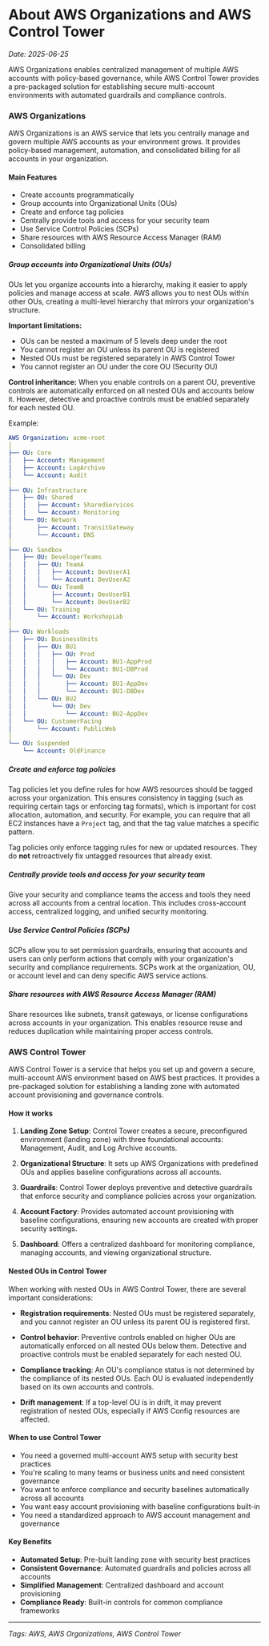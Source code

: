 # About AWS Organizations and AWS Control Tower

*Date: 2025-06-25*

AWS Organizations enables centralized management of multiple AWS accounts with policy-based governance, while AWS Control Tower provides a pre-packaged solution for establishing secure multi-account environments with automated guardrails and compliance controls.

### AWS Organizations

AWS Organizations is an AWS service that lets you centrally manage and govern multiple AWS accounts as your environment grows. It provides policy-based management, automation, and consolidated billing for all accounts in your organization.

#### Main Features
- Create accounts programmatically
- Group accounts into Organizational Units (OUs)
- Create and enforce tag policies
- Centrally provide tools and access for your security team
- Use Service Control Policies (SCPs)
- Share resources with AWS Resource Access Manager (RAM)
- Consolidated billing

##### Group accounts into Organizational Units (OUs)
OUs let you organize accounts into a hierarchy, making it easier to apply policies and manage access at scale. AWS allows you to nest OUs within other OUs, creating a multi-level hierarchy that mirrors your organization's structure.

**Important limitations:**
- OUs can be nested a maximum of 5 levels deep under the root
- You cannot register an OU unless its parent OU is registered
- Nested OUs must be registered separately in AWS Control Tower
- You cannot register an OU under the core OU (Security OU)

**Control inheritance:** When you enable controls on a parent OU, preventive controls are automatically enforced on all nested OUs and accounts below it. However, detective and proactive controls must be enabled separately for each nested OU.

Example:
```yaml
AWS Organization: acme-root
│
├── OU: Core
│   ├── Account: Management
│   ├── Account: LogArchive
│   └── Account: Audit
│
├── OU: Infrastructure
│   ├── OU: Shared
│   │   ├── Account: SharedServices
│   │   └── Account: Monitoring
│   └── OU: Network
│       ├── Account: TransitGateway
│       └── Account: DNS
│
├── OU: Sandbox
│   ├── OU: DeveloperTeams
│   │   ├── OU: TeamA
│   │   │   ├── Account: DevUserA1
│   │   │   └── Account: DevUserA2
│   │   └── OU: TeamB
│   │       ├── Account: DevUserB1
│   │       └── Account: DevUserB2
│   └── OU: Training
│       └── Account: WorkshopLab
│
├── OU: Workloads
│   ├── OU: BusinessUnits
│   │   ├── OU: BU1
│   │   │   ├── OU: Prod
│   │   │   │   ├── Account: BU1-AppProd
│   │   │   │   └── Account: BU1-DBProd
│   │   │   └── OU: Dev
│   │   │       ├── Account: BU1-AppDev
│   │   │       └── Account: BU1-DBDev
│   │   └── OU: BU2
│   │       └── OU: Dev
│   │           └── Account: BU2-AppDev
│   └── OU: CustomerFacing
│       └── Account: PublicWeb
│
└── OU: Suspended
    └── Account: OldFinance

```

##### Create and enforce tag policies
Tag policies let you define rules for how AWS resources should be tagged across your organization. This ensures consistency in tagging (such as requiring certain tags or enforcing tag formats), which is important for cost allocation, automation, and security. For example, you can require that all EC2 instances have a `Project` tag, and that the tag value matches a specific pattern.

Tag policies only enforce tagging rules for new or updated resources. They do **not** retroactively fix untagged resources that already exist.

##### Centrally provide tools and access for your security team
Give your security and compliance teams the access and tools they need across all accounts from a central location. This includes cross-account access, centralized logging, and unified security monitoring.

##### Use Service Control Policies (SCPs)
SCPs allow you to set permission guardrails, ensuring that accounts and users can only perform actions that comply with your organization's security and compliance requirements. SCPs work at the organization, OU, or account level and can deny specific AWS service actions.

##### Share resources with AWS Resource Access Manager (RAM)
Share resources like subnets, transit gateways, or license configurations across accounts in your organization. This enables resource reuse and reduces duplication while maintaining proper access controls.

### AWS Control Tower

AWS Control Tower is a service that helps you set up and govern a secure, multi-account AWS environment based on AWS best practices. It provides a pre-packaged solution for establishing a landing zone with automated account provisioning and governance controls.

#### How it works

1. **Landing Zone Setup**: Control Tower creates a secure, preconfigured environment (landing zone) with three foundational accounts: Management, Audit, and Log Archive accounts.

2. **Organizational Structure**: It sets up AWS Organizations with predefined OUs and applies baseline configurations across all accounts.

3. **Guardrails**: Control Tower deploys preventive and detective guardrails that enforce security and compliance policies across your organization.

4. **Account Factory**: Provides automated account provisioning with baseline configurations, ensuring new accounts are created with proper security settings.

5. **Dashboard**: Offers a centralized dashboard for monitoring compliance, managing accounts, and viewing organizational structure.

#### Nested OUs in Control Tower

When working with nested OUs in AWS Control Tower, there are several important considerations:

- **Registration requirements**: Nested OUs must be registered separately, and you cannot register an OU unless its parent OU is registered first.

- **Control behavior**: Preventive controls enabled on higher OUs are automatically enforced on all nested OUs below them. Detective and proactive controls must be enabled separately for each nested OU.

- **Compliance tracking**: An OU's compliance status is not determined by the compliance of its nested OUs. Each OU is evaluated independently based on its own accounts and controls.

- **Drift management**: If a top-level OU is in drift, it may prevent registration of nested OUs, especially if AWS Config resources are affected.

#### When to use Control Tower
- You need a governed multi-account AWS setup with security best practices
- You're scaling to many teams or business units and need consistent governance
- You want to enforce compliance and security baselines automatically across all accounts
- You want easy account provisioning with baseline configurations built-in
- You need a standardized approach to AWS account management and governance

#### Key Benefits
- **Automated Setup**: Pre-built landing zone with security best practices
- **Consistent Governance**: Automated guardrails and policies across all accounts
- **Simplified Management**: Centralized dashboard and account provisioning
- **Compliance Ready**: Built-in controls for common compliance frameworks

---

*Tags: AWS, AWS Organizations, AWS Control Tower*